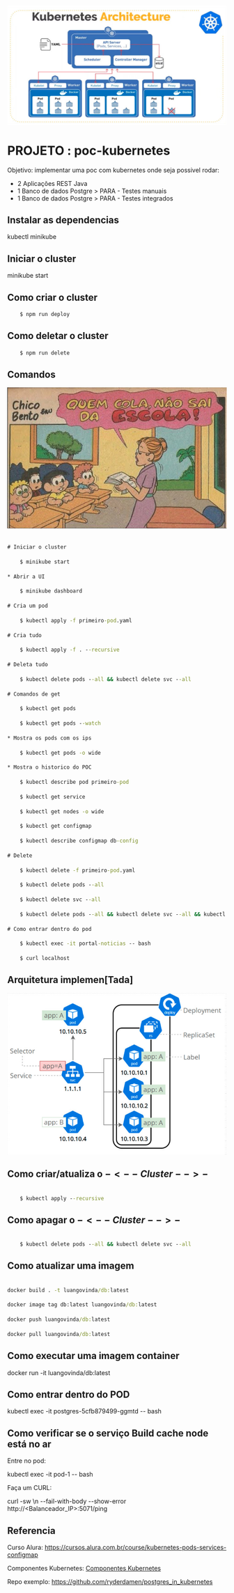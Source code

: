 
<picture>
  <source media="(prefers-color-scheme: dark)" srcset="./docs/banner.jpeg">
  <source media="(prefers-color-scheme: light)" srcset="./docs/banner.jpeg">
  <img alt="Shows an illustrated sun in light color mode and a moon with stars in dark color mode." src="./docs/banner.jpeg">
</picture>

# PROJETO : poc-kubernetes

Objetivo: implementar uma poc com kubernetes onde seja possivel rodar:

- 2 Aplicações REST Java
- 1 Banco de dados Postgre > PARA - Testes manuais
- 1 Banco de dados Postgre > PARA - Testes integrados

## Instalar as dependencias

kubectl
minikube

## Iniciar o cluster

minikube start

## Como criar o cluster

```cmd
    $ npm run deploy
```

## Como deletar o cluster

```cmd
    $ npm run delete
```

## Comandos

![img](./docs/quem-nao-cola.jpeg)

```cmd

# Iniciar o cluster

    $ minikube start

* Abrir a UI 

    $ minikube dashboard

# Cria um pod

    $ kubectl apply -f primeiro-pod.yaml

# Cria tudo

    $ kubectl apply -f . --recursive

# Deleta tudo

    $ kubectl delete pods --all && kubectl delete svc --all

# Comandos de get

    $ kubectl get pods

    $ kubectl get pods --watch

* Mostra os pods com os ips

    $ kubectl get pods -o wide

* Mostra o historico do POC

    $ kubectl describe pod primeiro-pod

    $ kubectl get service

    $ kubectl get nodes -o wide

    $ kubectl get configmap

    $ kubectl describe configmap db-config

# Delete 

    $ kubectl delete -f primeiro-pod.yaml

    $ kubectl delete pods --all

    $ kubectl delete svc --all

    $ kubectl delete pods --all && kubectl delete svc --all && kubectl delete secret --all

# Como entrar dentro do pod

    $ kubectl exec -it portal-noticias -- bash

    $ curl localhost

```

## Arquitetura implemen[Tada]

![img](./docs/arquitetura.jpeg)

## Como criar/atualiza o $- <--Cluster--> -$

```cmd

    $ kubectl apply --recursive

```

## Como apagar o $- <--Cluster--> -$

```cmd

    $ kubectl delete pods --all && kubectl delete svc --all

```

## Como atualizar uma imagem

```cmd

docker build . -t luangovinda/db:latest

docker image tag db:latest luangovinda/db:latest

docker push luangovinda/db:latest

docker pull luangovinda/db:latest

```

## Como executar uma imagem container

docker run -it luangovinda/db:latest

## Como entrar dentro do POD

kubectl exec -it postgres-5cfb879499-ggmtd -- bash

## Como verificar se o serviço Build cache node está no ar

Entre no pod:

kubectl exec -it pod-1 -- bash

Faça um CURL:

curl -sw \\n --fail-with-body --show-error http://<Balanceador_IP>:5071/ping

## Referencia

Curso Alura: https://cursos.alura.com.br/course/kubernetes-pods-services-configmap

Componentes Kubernetes: [Componentes Kubernetes](./README--Componentes_Kubernetes--.md)

Repo exemplo: https://github.com/ryderdamen/postgres_in_kubernetes
